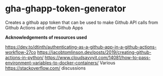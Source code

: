 # gha-ghapp-token-generator
Creates a github app token that can be used to make Github API calls from Github Actions and other Github Apps

**Acknowledgements of resources used**

https://dev.to/dtinth/authenticating-as-a-github-app-in-a-github-actions-workflow-27co
https://jacobtomlinson.dev/posts/2019/creating-github-actions-in-python/
https://www.cloudsavvyit.com/14081/how-to-pass-environment-variables-to-docker-containers/
Various https://stackoverflow.com/ discussions
